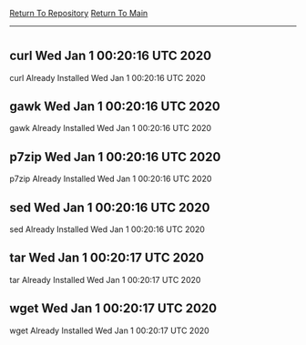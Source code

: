 [Return To Repository](https://github.com/deathbybandaid/piholeparser/)
[Return To Main](https://github.com/deathbybandaid/piholeparser/blob/master/RecentRunLogs/Mainlog.md)
____________________________________
# 
## curl Wed Jan 1 00:20:16 UTC 2020
curl Already Installed Wed Jan 1 00:20:16 UTC 2020
## gawk Wed Jan 1 00:20:16 UTC 2020
gawk Already Installed Wed Jan 1 00:20:16 UTC 2020
## p7zip Wed Jan 1 00:20:16 UTC 2020
p7zip Already Installed Wed Jan 1 00:20:16 UTC 2020
## sed Wed Jan 1 00:20:16 UTC 2020
sed Already Installed Wed Jan 1 00:20:16 UTC 2020
## tar Wed Jan 1 00:20:17 UTC 2020
tar Already Installed Wed Jan 1 00:20:17 UTC 2020
## wget Wed Jan 1 00:20:17 UTC 2020
wget Already Installed Wed Jan 1 00:20:17 UTC 2020
